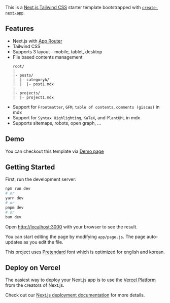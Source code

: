 This is a [Next.js](https://nextjs.org/),[Tailwind CSS](https://tailwindcss.com/) starter template bootstrapped with [`create-next-app`](https://github.com/vercel/next.js/tree/canary/packages/create-next-app).

## Features

- Next.js with [App Router](https://nextjs.org/docs/app/building-your-application/routing#the-app-router)
- Tailwind CSS
- Supports 3 layout - mobile, tablet, desktop
- File based contents management
    ```text
    root/
    |
    |- posts/
    |  |- categoryA/
    |  |  |- post1.mdx
    |
    |- projects/
    |  |- project1.mdx
    ```
- Support for `Frontmatter`, `GFM`, `table of contents`, `comments (giscus)` in mdx
- Support for `Syntax Highlighting`, `KaTeX`, and `PlantUML` in mdx
- Supports sitemaps, robots, open graph, ...

## Demo

You can checkout this template via [Demo page](https://peponi-blog-template.vercel.app)

## Getting Started

First, run the development server:

```bash
npm run dev
# or
yarn dev
# or
pnpm dev
# or
bun dev
```

Open [http://localhost:3000](http://localhost:3000) with your browser to see the result.

You can start editing the page by modifying `app/page.js`. The page auto-updates as you edit the file.

This project uses [Pretendard](https://github.com/orioncactus/pretendard) font which is optimized for english and korean.

## Deploy on Vercel

The easiest way to deploy your Next.js app is to use the [Vercel Platform](https://vercel.com/new?utm_medium=default-template&filter=next.js&utm_source=create-next-app&utm_campaign=create-next-app-readme) from the creators of Next.js.

Check out our [Next.js deployment documentation](https://nextjs.org/docs/deployment) for more details.
